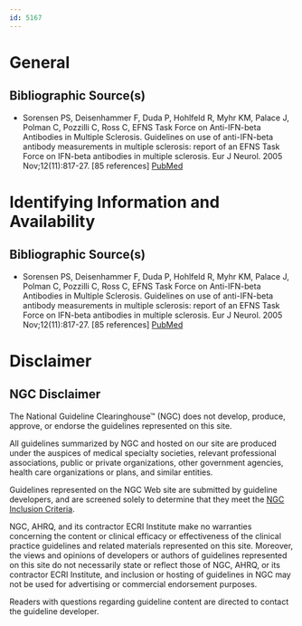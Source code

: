 ```yaml
---
id: 5167
---
```


# General

## Bibliographic Source(s)

- Sorensen PS, Deisenhammer F, Duda P, Hohlfeld R, Myhr KM, Palace J, Polman C, Pozzilli C, Ross C, EFNS Task Force on Anti-IFN-beta Antibodies in Multiple Sclerosis. Guidelines on use of anti-IFN-beta antibody measurements in multiple sclerosis: report of an EFNS Task Force on IFN-beta antibodies in multiple sclerosis. Eur J Neurol. 2005 Nov;12(11):817-27. [85 references] [ PubMed ](http://www.ncbi.nlm.nih.gov/entrez/query.fcgi?cmd=Retrieve&db=pubmed&dopt=Abstract&list_uids=16241970)

# Identifying Information and Availability

## Bibliographic Source(s)

- Sorensen PS, Deisenhammer F, Duda P, Hohlfeld R, Myhr KM, Palace J, Polman C, Pozzilli C, Ross C, EFNS Task Force on Anti-IFN-beta Antibodies in Multiple Sclerosis. Guidelines on use of anti-IFN-beta antibody measurements in multiple sclerosis: report of an EFNS Task Force on IFN-beta antibodies in multiple sclerosis. Eur J Neurol. 2005 Nov;12(11):817-27. [85 references] [ PubMed ](http://www.ncbi.nlm.nih.gov/entrez/query.fcgi?cmd=Retrieve&db=pubmed&dopt=Abstract&list_uids=16241970)

# Disclaimer

## NGC Disclaimer

The National Guideline Clearinghouse™ (NGC) does not develop, produce, approve, or endorse the guidelines represented on this site.

All guidelines summarized by NGC and hosted on our site are produced under the auspices of medical specialty societies, relevant professional associations, public or private organizations, other government agencies, health care organizations or plans, and similar entities.

Guidelines represented on the NGC Web site are submitted by guideline developers, and are screened solely to determine that they meet the [NGC Inclusion Criteria](/help-and-about/summaries/inclusion-criteria).

NGC, AHRQ, and its contractor ECRI Institute make no warranties concerning the content or clinical efficacy or effectiveness of the clinical practice guidelines and related materials represented on this site. Moreover, the views and opinions of developers or authors of guidelines represented on this site do not necessarily state or reflect those of NGC, AHRQ, or its contractor ECRI Institute, and inclusion or hosting of guidelines in NGC may not be used for advertising or commercial endorsement purposes.

Readers with questions regarding guideline content are directed to contact the guideline developer.

